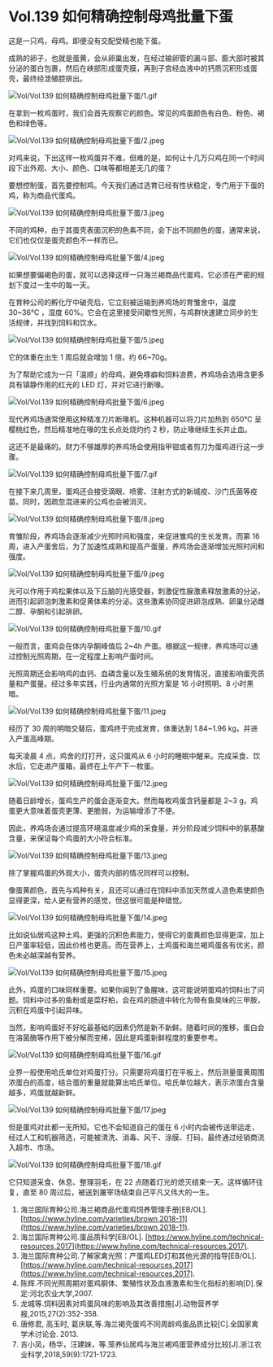 # Vol.139 如何精确控制母鸡批量下蛋

这是一只鸡，母鸡。即便没有交配受精也能下蛋。

成熟的卵子，也就是蛋黄，会从卵巢出发，在经过输卵管的漏斗部、膨大部时被其分泌的蛋白包裹，然后在峡部形成蛋壳膜，再到子宫经血液中的钙质沉积形成蛋壳，最终经泄殖腔排出。

![Vol/Vol.139 如何精确控制母鸡批量下蛋/1.gif](https://cdn.jsdelivr.net/gh/ipaperclip-icu/static/image/文字稿/Vol/Vol.139%20如何精确控制母鸡批量下蛋/1.gif)

在拿到一枚鸡蛋时，我们会首先观察它的颜色。常见的鸡蛋颜色有白色、粉色、褐色和绿色等。

![Vol/Vol.139 如何精确控制母鸡批量下蛋/2.jpeg](https://cdn.jsdelivr.net/gh/ipaperclip-icu/static/image/文字稿/Vol/Vol.139%20如何精确控制母鸡批量下蛋/2.jpeg)

对鸡来说，下出这样一枚鸡蛋并不难，但难的是，如何让十几万只鸡在同一个时间段下出外观、大小、颜色、口味等都相差无几的蛋？

要想控制蛋，首先要控制鸡。今天我们通过选育已经有性状稳定，专门用于下蛋的鸡，称为商品代蛋鸡。

![Vol/Vol.139 如何精确控制母鸡批量下蛋/3.jpeg](https://cdn.jsdelivr.net/gh/ipaperclip-icu/static/image/文字稿/Vol/Vol.139%20如何精确控制母鸡批量下蛋/3.jpeg)

不同的鸡种，由于其蛋壳表面沉积的色素不同，会下出不同颜色的蛋，通常来说，它们也仅仅是蛋壳颜色不一样而已。

![Vol/Vol.139 如何精确控制母鸡批量下蛋/4.jpeg](https://cdn.jsdelivr.net/gh/ipaperclip-icu/static/image/文字稿/Vol/Vol.139%20如何精确控制母鸡批量下蛋/4.jpeg)

如果想要偏褐色的蛋，就可以选择这样一只海兰褐商品代蛋鸡，它必须在严密的规划下度过一生中的每一天。

在育种公司的孵化厅中破壳后，它立刻被运输到养鸡场的育雏舍中，温度 30\~36℃ ，湿度 60%。它会在这里接受间歇性光照，与鸡群快速建立同步的生活规律，并找到饲料和饮水。

![Vol/Vol.139 如何精确控制母鸡批量下蛋/5.jpeg](https://cdn.jsdelivr.net/gh/ipaperclip-icu/static/image/文字稿/Vol/Vol.139%20如何精确控制母鸡批量下蛋/5.jpeg)

它的体重在出生 1 周后就会增加 1 倍，约 66\~70g。

为了帮助它成为一只「温顺」的母鸡，避免啄癖和饲料浪费，养鸡场会选用含更多具有镇静作用的红光的 LED 灯，并对它进行断喙。

![Vol/Vol.139 如何精确控制母鸡批量下蛋/6.jpeg](https://cdn.jsdelivr.net/gh/ipaperclip-icu/static/image/文字稿/Vol/Vol.139%20如何精确控制母鸡批量下蛋/6.jpeg)

现代养鸡场通常使用这种精准刀片断喙机。这种机器可以将刀片加热到 650℃ 呈樱桃红色，然后精准地在喙的生长点处烧灼约 2 秒，防止喙继续生长并止血。

这还不是最痛的。财力不够雄厚的养鸡场会使用指甲钳或者剪刀为蛋鸡进行这一步骤。

![Vol/Vol.139 如何精确控制母鸡批量下蛋/7.gif](https://cdn.jsdelivr.net/gh/ipaperclip-icu/static/image/文字稿/Vol/Vol.139%20如何精确控制母鸡批量下蛋/7.gif)

在接下来几周里，蛋鸡还会接受滴眼、喷雾、注射方式的新城疫、沙门氏菌等疫苗。同时，因疏忽混进来的公鸡也会被消灭。

![Vol/Vol.139 如何精确控制母鸡批量下蛋/8.jpeg](https://cdn.jsdelivr.net/gh/ipaperclip-icu/static/image/文字稿/Vol/Vol.139%20如何精确控制母鸡批量下蛋/8.jpeg)

育雏阶段，养鸡场会逐渐减少光照时间和强度，来促进雏鸡的生长发育。而第 16 周，进入产蛋舍后，为了加速性成熟和提高产蛋量，养鸡场会逐渐增加光照时间和强度。

![Vol/Vol.139 如何精确控制母鸡批量下蛋/9.jpeg](https://cdn.jsdelivr.net/gh/ipaperclip-icu/static/image/文字稿/Vol/Vol.139%20如何精确控制母鸡批量下蛋/9.jpeg)

光可以作用于鸡松果体以及下丘脑的光感受器，刺激促性腺激素释放激素的分泌，进而引起卵泡刺激素和促黄体素的分泌。这些激素协同促进卵泡成熟、卵巢分泌雌二醇、孕酮和引起排卵。

![Vol/Vol.139 如何精确控制母鸡批量下蛋/10.gif](https://cdn.jsdelivr.net/gh/ipaperclip-icu/static/image/文字稿/Vol/Vol.139%20如何精确控制母鸡批量下蛋/10.gif)

一般而言，蛋鸡会在体内孕酮峰值后 2\~4h 产蛋。根据这一规律，养鸡场可以通过控制光照周期，在一定程度上影响产蛋时间。

光照周期还会影响鸡的血钙、血磷含量以及生殖系统的发育情况，直接影响蛋壳质量和产蛋量。经过多年实践，行业内通常的光照方案是 16 小时照明、8 小时黑暗。

![Vol/Vol.139 如何精确控制母鸡批量下蛋/11.jpeg](https://cdn.jsdelivr.net/gh/ipaperclip-icu/static/image/文字稿/Vol/Vol.139%20如何精确控制母鸡批量下蛋/11.jpeg)

经历了 30 周的明暗交替后，蛋鸡终于完成发育，体重达到 1.84\~1.96 kg，并进入产蛋高峰期。

每天凌晨 4 点，鸡舍的灯打开，这只蛋鸡从 6 小时的睡眠中醒来。完成采食、饮水后，它走进产蛋箱，最终在上午产下一枚蛋。

![Vol/Vol.139 如何精确控制母鸡批量下蛋/12.jpeg](https://cdn.jsdelivr.net/gh/ipaperclip-icu/static/image/文字稿/Vol/Vol.139%20如何精确控制母鸡批量下蛋/12.jpeg)

随着日龄增长，蛋鸡生产的蛋会逐渐变大。然而每枚鸡蛋含钙量都是 2\~3 g，鸡蛋更大意味着蛋壳更薄、更脆弱，为运输增添了不便。

因此，养鸡场会通过提高环境温度减少鸡的采食量，并分阶段减少饲料中的氨基酸含量，来保证每个鸡蛋的大小符合标准。

![Vol/Vol.139 如何精确控制母鸡批量下蛋/13.jpeg](https://cdn.jsdelivr.net/gh/ipaperclip-icu/static/image/文字稿/Vol/Vol.139%20如何精确控制母鸡批量下蛋/13.jpeg)

除了掌握鸡蛋的外观大小，蛋壳内部的情况同样可以控制。

像蛋黄颜色，首先与鸡种有关，且还可以通过在饲料中添加天然或人造色素使颜色显得更深，给人更有营养的感觉，但这很可能是种错觉。

![Vol/Vol.139 如何精确控制母鸡批量下蛋/14.jpeg](https://cdn.jsdelivr.net/gh/ipaperclip-icu/static/image/文字稿/Vol/Vol.139%20如何精确控制母鸡批量下蛋/14.jpeg)

比如说仙居鸡这种土鸡，更强的沉积色素能力，使得它的蛋黄颜色显得更深，加上日产蛋率较低，因此价格也更高。而在营养上，土鸡蛋和海兰褐鸡蛋各有优劣，颜色未必越深越有营养。

![Vol/Vol.139 如何精确控制母鸡批量下蛋/15.jpeg](https://cdn.jsdelivr.net/gh/ipaperclip-icu/static/image/文字稿/Vol/Vol.139%20如何精确控制母鸡批量下蛋/15.jpeg)

此外，鸡蛋的口味同样重要。如果你闻到了鱼腥味，这可能说明蛋鸡的饲料出了问题。饲料中过多的鱼粉或是菜籽粕，会在鸡的肠道中转化为带有鱼臭味的三甲胺，沉积在鸡蛋中引起异味。

当然，影响鸡蛋好不好吃最基础的因素仍然是新不新鲜。随着时间的推移，蛋白会在溶菌酶等作用下被分解而变稀，因此是鸡蛋新鲜程度的重要参考。

![Vol/Vol.139 如何精确控制母鸡批量下蛋/16.gif](https://cdn.jsdelivr.net/gh/ipaperclip-icu/static/image/文字稿/Vol/Vol.139%20如何精确控制母鸡批量下蛋/16.gif)

业界一般使用哈氏单位对鸡蛋打分。只需要将鸡蛋打在平板上，然后测量蛋黄周围浓蛋白的高度，结合蛋的重量就能算出哈氏单位。哈氏单位越大，表示浓蛋白含量越多，鸡蛋就越新鲜。

![Vol/Vol.139 如何精确控制母鸡批量下蛋/17.jpeg](https://cdn.jsdelivr.net/gh/ipaperclip-icu/static/image/文字稿/Vol/Vol.139%20如何精确控制母鸡批量下蛋/17.jpeg)

但是蛋鸡对此都一无所知。它也不会知道自己的蛋在 6 小时内会被传送带运走，经过人工和机器筛选，可能被清洗、消毒、风干、涂膜、打码，最终通过经销商流入超市、市场。

![Vol/Vol.139 如何精确控制母鸡批量下蛋/18.gif](https://cdn.jsdelivr.net/gh/ipaperclip-icu/static/image/文字稿/Vol/Vol.139%20如何精确控制母鸡批量下蛋/18.gif)

它只知道采食、休息、整理羽毛，在 22 点随着灯光的熄灭结束一天。这样循环往复，直至 80 周过后，被送到屠宰场结束自己平凡又伟大的一生。

1. 海兰国际育种公司.海兰褐商品代蛋鸡饲养管理手册[EB/OL]. [https://www.hyline.com/varieties/brown,2018-11](https://www.hyline.com/varieties/brown,2018-11).  
2. 海兰国际育种公司.蛋品质科学[EB/OL]. [https://www.hyline.com/technical-resources,2017](https://www.hyline.com/technical-resources,2017).  
3. 海兰国际育种公司.了解家禽光照：产蛋鸡LED灯和其他光源的指导[EB/OL]. [https://www.hyline.com/technical-resources,2017](https://www.hyline.com/technical-resources,2017).  
4. 陈辉.不同光照周期对蛋鸡胴体、繁殖性状及血液激素和生化指标的影响[D].保定:河北农业大学,2007.  
5. 龙城等.饲料因素对鸡蛋风味的影响及其改善措施[J].动物营养学报,2015,27(2):352-358.  
6. 唐修君, 高玉时, 葛庆联,等.海兰褐壳蛋鸡不同周龄鸡蛋品质比较[C].全国家禽学术讨论会. 2013.  
7. 吉小凤，杨华，汪建妹，等.笼养仙居鸡与海兰褐鸡蛋营养成分比较[J].浙江农业科学,2018,59(9):1721-1723.
